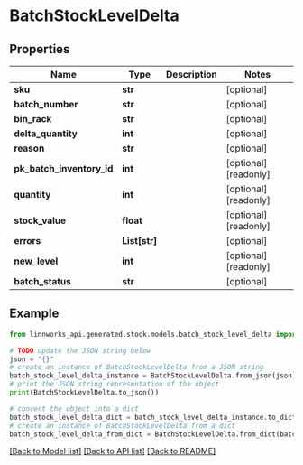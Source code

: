 # BatchStockLevelDelta


## Properties

Name | Type | Description | Notes
------------ | ------------- | ------------- | -------------
**sku** | **str** |  | [optional] 
**batch_number** | **str** |  | [optional] 
**bin_rack** | **str** |  | [optional] 
**delta_quantity** | **int** |  | [optional] 
**reason** | **str** |  | [optional] 
**pk_batch_inventory_id** | **int** |  | [optional] [readonly] 
**quantity** | **int** |  | [optional] [readonly] 
**stock_value** | **float** |  | [optional] [readonly] 
**errors** | **List[str]** |  | [optional] 
**new_level** | **int** |  | [optional] [readonly] 
**batch_status** | **str** |  | [optional] 

## Example

```python
from linnworks_api.generated.stock.models.batch_stock_level_delta import BatchStockLevelDelta

# TODO update the JSON string below
json = "{}"
# create an instance of BatchStockLevelDelta from a JSON string
batch_stock_level_delta_instance = BatchStockLevelDelta.from_json(json)
# print the JSON string representation of the object
print(BatchStockLevelDelta.to_json())

# convert the object into a dict
batch_stock_level_delta_dict = batch_stock_level_delta_instance.to_dict()
# create an instance of BatchStockLevelDelta from a dict
batch_stock_level_delta_from_dict = BatchStockLevelDelta.from_dict(batch_stock_level_delta_dict)
```
[[Back to Model list]](../README.md#documentation-for-models) [[Back to API list]](../README.md#documentation-for-api-endpoints) [[Back to README]](../README.md)


